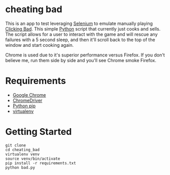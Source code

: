 cheating bad
============
This is an app to test leveraging [Selenium](http://www.seleniumhq.org/)
to emulate manually playing [Clicking Bad](http://clickingbad.nullism.com/).
This simple [Python](http://python.org/) script that currently just cooks
and sells.  The script allows for a user to interact with the game and will
rescue any failures with a 5 second sleep, and then it'll scroll back to the
top of the window and start cooking again.  

Chrome is used due to it's superior performance versus Firefox.  If you don't
believe me, run them side by side and you'll see Chrome smoke Firefox.

Requirements
============
* [Google Chrome](https://www.google.com/chrome)
* [ChromeDriver](http://chromedriver.storage.googleapis.com/index.html?path=2.4/)
* [Python pip](https://pypi.python.org/pypi/pip)
* [virtualenv](http://virtualenv.readthedocs.org/en/latest/)

Getting Started
===============
```
git clone
cd cheating_bad
virtualenv venv
source venv/bin/activate
pip install -r requirements.txt
python bad.py
```
